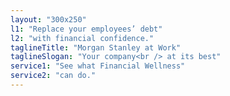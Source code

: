 ```yaml
---
layout: "300x250"
l1: "Replace your employees’ debt"
l2: "with financial confidence."
taglineTitle: "Morgan Stanley at Work"
taglineSlogan: "Your company<br /> at its best"
service1: "See what Financial Wellness"
service2: "can do."
---
```

